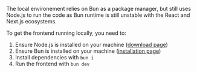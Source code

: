 The local environement relies on Bun as a package manager, but still uses Node.js to run the code as Bun runtime is still unstable with the React and Next.js ecosystems.

To get the frontend running locally, you need to:
1. Ensure Node.js is installed on your machine ([download page](https://nodejs.org/en/download))
2. Ensure Bun is installed on your machine ([installation page](https://bun.sh/docs/installation))
3. Install dependencies with `bun i`
4. Run the frontend with `bun dev`